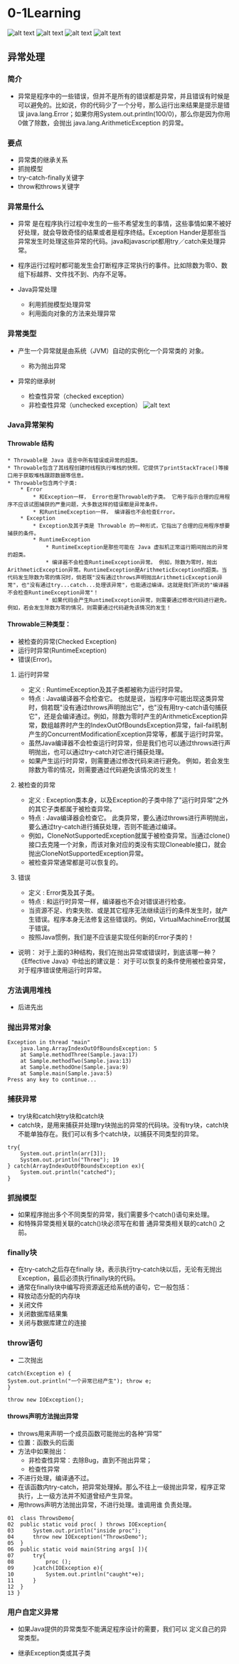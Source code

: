 # 0-1Learning

![alt text](../../static/common/svg/luoxiaosheng.svg "公众号")
![alt text](../../static/common/svg/luoxiaosheng_learning.svg "学习")
![alt text](../../static/common/svg/luoxiaosheng_wechat.svg "微信")
![alt text](../../static/common/svg/luoxiaosheng_gitee.svg "码云")

## 异常处理

### 简介
* 异常是程序中的一些错误，但并不是所有的错误都是异常，并且错误有时候是可以避免的。比如说，你的代码少了一个分号，那么运行出来结果是提示是错误 java.lang.Error；如果你用System.out.println(100/0)，那么你是因为你用0做了除数，会抛出 java.lang.ArithmeticException 的异常。

### 要点
* 异常类的继承关系
* 抓抛模型
* try-catch-finally关键字
* throw和throws关键字

### 异常是什么
* 异常 是在程序执行过程中发生的一些不希望发生的事情，这些事情如果不被好好处理，就会导致奇怪的结果或者是程序终结。Exception Hander是那些当异常发生时处理这些异常的代码。java和javascript都用try／catch来处理异常。​
* 程序运行过程时都可能发生会打断程序正常执行的事件。比如除数为零0、数组下标越界、文件找不到、内存不足等。

* Java异常处理
    * 利用抓抛模型处理异常
    * 利用面向对象的方法来处理异常

### 异常类型
* 产生一个异常就是由系统（JVM）自动的实例化一个异常类的 对象。
    * 称为抛出异常

* 异常的继承树
    * 检查性异常（checked exception）
    * 非检查性异常（unchecked exception）
![alt text](../../static/java/java_exception.png "")

### Java异常架构
#### Throwable 结构
    * Throwable是 Java 语言中所有错误或异常的超类。 
    * Throwable包含了其线程创建时线程执行堆栈的快照，它提供了printStackTrace()等接口用于获取堆栈跟踪数据等信息。
    * Throwable包含两个子类:
        * Error
            * 和Exception一样， Error也是Throwable的子类。 它用于指示合理的应用程序不应该试图捕获的严重问题，大多数这样的错误都是异常条件。 
            * 和RuntimeException一样， 编译器也不会检查Error。
        * Exception
            * Exception及其子类是 Throwable 的一种形式，它指出了合理的应用程序想要捕获的条件。
            * RuntimeException
                * RuntimeException是那些可能在 Java 虚拟机正常运行期间抛出的异常的超类。 
                * 编译器不会检查RuntimeException异常。 例如，除数为零时，抛出ArithmeticException异常。RuntimeException是ArithmeticException的超类。当代码发生除数为零的情况时，倘若既"没有通过throws声明抛出ArithmeticException异常"，也"没有通过try...catch...处理该异常"，也能通过编译。这就是我们所说的"编译器不会检查RuntimeException异常"！ 
                * 如果代码会产生RuntimeException异常，则需要通过修改代码进行避免。 例如，若会发生除数为零的情况，则需要通过代码避免该情况的发生！



#### Throwable三种类型： 
* 被检查的异常(Checked Exception)
* 运行时异常(RuntimeException)
* 错误(Error)。
1. 运行时异常 
    * 定义 : RuntimeException及其子类都被称为运行时异常。 
    * 特点 : Java编译器不会检查它。 也就是说，当程序中可能出现这类异常时，倘若既"没有通过throws声明抛出它"，也"没有用try-catch语句捕获它"，还是会编译通过。例如，除数为零时产生的ArithmeticException异常，数组越界时产生的IndexOutOfBoundsException异常，fail-fail机制产生的ConcurrentModificationException异常等，都属于运行时异常。 
    * 虽然Java编译器不会检查运行时异常，但是我们也可以通过throws进行声明抛出，也可以通过try-catch对它进行捕获处理。 
    * 如果产生运行时异常，则需要通过修改代码来进行避免。 例如，若会发生除数为零的情况，则需要通过代码避免该情况的发生！

2. 被检查的异常 
    * 定义 :  Exception类本身，以及Exception的子类中除了"运行时异常"之外的其它子类都属于被检查异常。 
    * 特点 : Java编译器会检查它。 此类异常，要么通过throws进行声明抛出，要么通过try-catch进行捕获处理，否则不能通过编译。
    * 例如，CloneNotSupportedException就属于被检查异常。当通过clone()接口去克隆一个对象，而该对象对应的类没有实现Cloneable接口，就会抛出CloneNotSupportedException异常。 
    * 被检查异常通常都是可以恢复的。

3. 错误 
    * 定义 : Error类及其子类。 
    * 特点 : 和运行时异常一样，编译器也不会对错误进行检查。 
    * 当资源不足、约束失败、或是其它程序无法继续运行的条件发生时，就产生错误。程序本身无法修复这些错误的。例如，VirtualMachineError就属于错误。 
    * 按照Java惯例，我们是不应该是实现任何新的Error子类的！

* 说明： 对于上面的3种结构，我们在抛出异常或错误时，到底该哪一种？《Effective Java》中给出的建议是： 对于可以恢复的条件使用被检查异常，对于程序错误使用运行时异常。


### 方法调用堆栈
* 后进先出

### 抛出异常对象
``````
Exception in thread "main" 
    java.lang.ArrayIndexOutOfBoundsException: 5 
    at Sample.methodThree(Sample.java:17)
    at Sample.methodTwo(Sample.java:13) 
    at Sample.methodOne(Sample.java:9) 
    at Sample.main(Sample.java:5)
Press any key to continue...
``````

### 捕获异常
* try块和catch块try块和catch块
* catch块，是用来捕获并处理try块抛出的异常的代码块。没有try块，catch块不能单独存在。我们可以有多个catch块，以捕获不同类型的异常。

``````
try{
	System.out.println(arr[3]);
	System.out.println("Three"); 19	
} catch(ArrayIndexOutOfBoundsException ex){
    System.out.println("catched"); 
}

``````

### 抓抛模型
* 如果程序抛出多个不同类型的异常，我们需要多个catch()语句来处理。
* 和特殊异常类相关联的catch()块必须写在和普 通异常类相关联的catch() 之前。

### finally块
* 在try-catch之后存在finally 块，表示执行try-catch块以后，无论有无抛出Exception，最后必须执行finally块的代码。
* 通常在finally块中编写将资源返还给系统的语句，它一般包括：
* 释放动态分配的内存块
* 关闭文件
* 关闭数据库结果集
* 关闭与数据库建立的连接

### throw语句
* 二次抛出
``````
catch(Exception e) {
System.out.println("一个异常已经产生"); throw e;
}

throw new IOException();
``````

#### throws声明方法抛出异常
* throws用来声明一个成员函数可能抛出的各种“异常”
* 位置：函数头的后面
* 方法中如果抛出：
    * 非检查性异常：去除Bug，直到不抛出异常；
    * 检查性异常
* 不进行处理，编译通不过。
* 在该函数内try-catch，把异常处理掉。那么不往上一级抛出异常，程序正常执行，上一级方法并不知道曾经产生异常。
* 用throws声明方法抛出异常，不进行处理。谁调用谁 负责处理。


``````
01	class ThrowsDemo{
02	public static void proc( ) throws IOException{ 
03		System.out.println("inside proc");
04		throw new IOException("ThrowsDemo"); 
05	}
06	public static void main(String args[ ]){ 
07		try{
08	        proc ();
09	    }catch(IOException e){
10		    System.out.println("caught"+e); 
11	    }
12	}
13 }
``````

### 用户自定义异常

* 如果Java提供的异常类型不能满足程序设计的需要，我们可以
定义自己的异常类型。

* 继承Exception类或其子类












